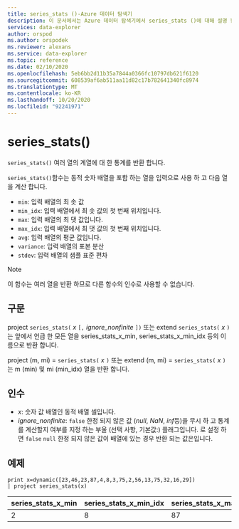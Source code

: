 ```yaml
---
title: series_stats ()-Azure 데이터 탐색기
description: 이 문서에서는 Azure 데이터 탐색기에서 series_stats ()에 대해 설명 합니다.
services: data-explorer
author: orspod
ms.author: orspodek
ms.reviewer: alexans
ms.service: data-explorer
ms.topic: reference
ms.date: 02/10/2020
ms.openlocfilehash: 5eb6bb2d11b35a7844a0366fc10797db621f6120
ms.sourcegitcommit: 608539af6ab511aa11d82c17b782641340fc8974
ms.translationtype: MT
ms.contentlocale: ko-KR
ms.lasthandoff: 10/20/2020
ms.locfileid: "92241971"
---
```

# <a name="series_stats"></a>series_stats()

`series_stats()` 여러 열의 계열에 대 한 통계를 반환 합니다.  

`series_stats()`함수는 동적 숫자 배열을 포함 하는 열을 입력으로 사용 하 고 다음 열을 계산 합니다.
* `min`: 입력 배열의 최 솟 값
* `min_idx`: 입력 배열에서 최 솟 값의 첫 번째 위치입니다.
* `max`: 입력 배열의 최 댓 값입니다.
* `max_idx`: 입력 배열에서 최 댓 값의 첫 번째 위치입니다.
* `avg`: 입력 배열의 평균 값입니다.
* `variance`: 입력 배열의 표본 분산
* `stdev`: 입력 배열의 샘플 표준 편차

> [!NOTE] 
> 이 함수는 여러 열을 반환 하므로 다른 함수의 인수로 사용할 수 없습니다.

## <a name="syntax"></a>구문

project `series_stats(` *x* `[,` *ignore_nonfinite* `])` 또는 extend `series_stats(` *x* `)` 는 앞에서 언급 한 모든 열을 series_stats_x_min, series_stats_x_min_idx 등의 이름으로 반환 합니다.
 
project (m, mi) = `series_stats(` *x* `)` 또는 extend (m, mi) = `series_stats(` *x* `)` 는 m (min) 및 mi (min_idx) 열을 반환 합니다.

## <a name="arguments"></a>인수

* *x*: 숫자 값 배열인 동적 배열 셀입니다. 
* *ignore_nonfinite*: `false` 한정 되지 않은 값 (*null*, *NaN*, *inf*등)을 무시 하 고 통계를 계산할지 여부를 지정 하는 부울 (선택 사항, 기본값:) 플래그입니다. 로 설정 하면 `false` `null` 한정 되지 않은 값이 배열에 있는 경우 반환 되는 값은입니다.

## <a name="example"></a>예제

<!-- csl: https://help.kusto.windows.net:443/Samples -->
```kusto
print x=dynamic([23,46,23,87,4,8,3,75,2,56,13,75,32,16,29]) 
| project series_stats(x)

```

|series_stats_x_min|series_stats_x_min_idx|series_stats_x_max|series_stats_x_max_idx|series_stats_x_avg|series_stats_x_stdev|series_stats_x_variance|
|---|---|---|---|---|---|---|
|2|8|87|3|32.8|28.5036338535483|812.457142857143|
